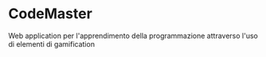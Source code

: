 # CodeMaster
Web application per l'apprendimento della programmazione attraverso l'uso di elementi di gamification
